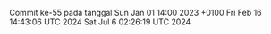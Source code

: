 Commit ke-55 pada tanggal Sun Jan 01 14:00 2023 +0100
Fri Feb 16 14:43:06 UTC 2024
Sat Jul  6 02:26:19 UTC 2024
